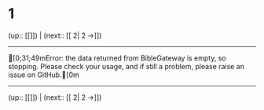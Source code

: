 # 1

(up:: [[]]) | (next:: [[ 2| 2 →]])

***
[0;31;49mError: the data returned from BibleGateway is empty, so stopping. Please check your usage, and if still a problem, please raise an issue on GitHub.[0m

***

(up:: [[]]) | (next:: [[ 2| 2 →]])

